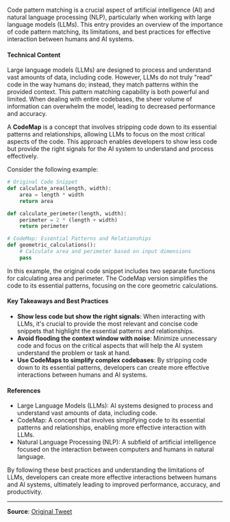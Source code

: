 Code pattern matching is a crucial aspect of artificial intelligence (AI) and natural language processing (NLP), particularly when working with large language models (LLMs). This entry provides an overview of the importance of code pattern matching, its limitations, and best practices for effective interaction between humans and AI systems.

#### Technical Content
Large language models (LLMs) are designed to process and understand vast amounts of data, including code. However, LLMs do not truly "read" code in the way humans do; instead, they match patterns within the provided context. This pattern matching capability is both powerful and limited. When dealing with entire codebases, the sheer volume of information can overwhelm the model, leading to decreased performance and accuracy.

A **CodeMap** is a concept that involves stripping code down to its essential patterns and relationships, allowing LLMs to focus on the most critical aspects of the code. This approach enables developers to show less code but provide the right signals for the AI system to understand and process effectively.

Consider the following example:
```python
# Original Code Snippet
def calculate_area(length, width):
    area = length * width
    return area

def calculate_perimeter(length, width):
    perimeter = 2 * (length + width)
    return perimeter

# CodeMap: Essential Patterns and Relationships
def geometric_calculations():
    # Calculate area and perimeter based on input dimensions
    pass
```
In this example, the original code snippet includes two separate functions for calculating area and perimeter. The CodeMap version simplifies the code to its essential patterns, focusing on the core geometric calculations.

#### Key Takeaways and Best Practices

*   **Show less code but show the right signals**: When interacting with LLMs, it's crucial to provide the most relevant and concise code snippets that highlight the essential patterns and relationships.
*   **Avoid flooding the context window with noise**: Minimize unnecessary code and focus on the critical aspects that will help the AI system understand the problem or task at hand.
*   **Use CodeMaps to simplify complex codebases**: By stripping code down to its essential patterns, developers can create more effective interactions between humans and AI systems.

#### References
*   Large Language Models (LLMs): AI systems designed to process and understand vast amounts of data, including code.
*   CodeMap: A concept that involves simplifying code to its essential patterns and relationships, enabling more effective interaction with LLMs.
*   Natural Language Processing (NLP): A subfield of artificial intelligence focused on the interaction between computers and humans in natural language.

By following these best practices and understanding the limitations of LLMs, developers can create more effective interactions between humans and AI systems, ultimately leading to improved performance, accuracy, and productivity.

---
**Source**: [Original Tweet](https://twitter.com/i/web/status/1890774044758147223)
